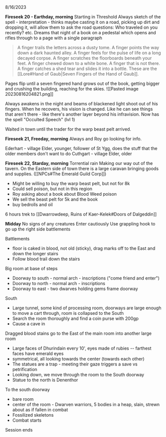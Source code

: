 8/16/2023

**Fireseek 20 - Earthday, morning**
Starting in Threshold
Always sketch of the spell - interpretation - thinks maybe casting it on a road, picking up dirt and dropping it, will allow them to ask the road questions:  Who traveled on you recently? etc.
Dreams that night of a book on a pedestal which opens and rifles through to a page with a single paragraph
> A finger trails the letters across a dusty tome. 
> A finger points the way down a dark haunted alley. 
> A finger feels for the pulse of life on a long decayed corpse. 
> A finger scratches the floorboards beneath your feet. 
> A finger chewed down to a white bone. 
> A finger that is not there. 
> A finger catches a shed tear and slides it into a bottle.
> These are the [[Lore#Hand of Gaub|Seven Fingers of the Hand of Gaub]].

Pages flip until a seven fingered hand grows out of the book, getting bigger and crushing the building, reaching for the skies.
![[Pasted image 20230816204821.png]]

Always awakens in the night and beams of blackened light shoot out of his fingers.  When he recovers, his vision is changed. Like he can see things that aren't there - like there's another layer beyond his infravision.
Now has the spell "Occulted Speech" (lvl 1)

Waited in town until the trader for the warp beast pelt arrived.

**Fireseek 21, Freeday, morning**
Always and Roy go looking for info.

Ederhart - village Elder, younger, follower of St Ygg, does the stuff that the older members don't want to do
Cuthgart - village Elder, older

**Fireseek 22, Starday, morning**  Torrential rain
Making our way out of the tavern.  On the Eastern side of town there is a large caravan bringing goods and supplies.  ([[NPCs#The Emerald Guild Corp]])
- Might be willing to buy the warp beast pelt, but not for 8k
- Could sell poison, but not in this region
- Roy asking about a book about Blood Weed poison
- We sell the beast pelt for 5k and the book
- buy bedrolls and oil

6 hours trek to [[Dwarrowdeep, Ruins of Kaer-Kelek#Doors of Dalgeddin]]

**Midday**
No signs of any creatures
Enter cautiously
Use grappling hook to go up the right side battlements

Battlements
- floor is caked in blood, not old (sticky), drag marks off to the East and down the longer stairs
- Follow blood trail down the stairs

Big room at base of steps
- Doorway to south - normal arch - inscriptions ("come friend and enter")
- Doorway to north - normal arch - inscriptions
- Doorway to east - two dwarves holding gems frame doorway

South
- Large tunnel, some kind of processing room, doorways are large enough to move a cart through, room is collapsed to the South
- Search the room thoroughly and find a coin purse with 200gp
- Cause a cave in

Dragged blood stains go to the East of the main room into another large room
- Large faces of Dhurindain every 10', eyes made of rubies -- farthest faces have emerald eyes
- symmetrical, all looking towards the center (towards each other)
- The statues are a trap - meeting their gaze triggers a save vs petrification
- Looking down, we move through the room to the South doorway
- Statue to the north is Denenthor

To the south doorway
- bare room
- center of the room - Dwarven warriors, 5 bodies in a heap, slain, strewn about as if fallen in combat
- Fossilized skeletons
- Combat starts

Session ends
